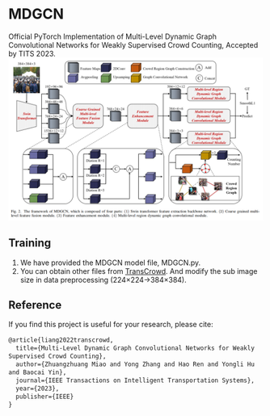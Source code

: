 # MDGCN
Official PyTorch Implementation of Multi-Level Dynamic Graph Convolutional Networks for Weakly Supervised Crowd Counting, Accepted by TITS 2023.
![image](MDGCN.png)

## Training
1. We have provided the MDGCN model file, MDGCN.py.
2. You can obtain other files from [TransCrowd](https://github.com/dk-liang/TransCrowd). And modify the sub image size in data preprocessing (224×224→384×384).

## Reference
If you find this project is useful for your research, please cite:
```
@article{liang2022transcrowd,
  title={Multi-Level Dynamic Graph Convolutional Networks for Weakly Supervised Crowd Counting},
  author={Zhuangzhuang Miao and Yong Zhang and Hao Ren and Yongli Hu and Baocai Yin},
  journal={IEEE Transactions on Intelligent Transportation Systems},
  year={2023},
  publisher={IEEE}
}
```

